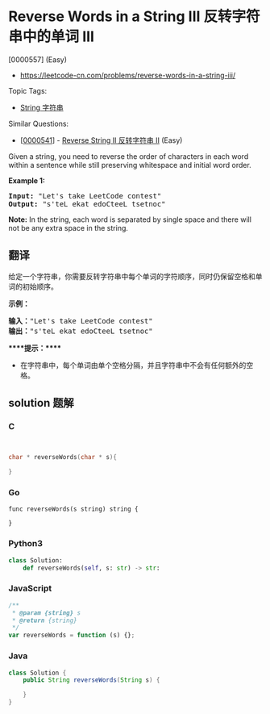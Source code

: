 # Reverse Words in a String III 反转字符串中的单词 III

[0000557] (Easy)

- https://leetcode-cn.com/problems/reverse-words-in-a-string-iii/

Topic Tags:

- [String 字符串](https://leetcode-cn.com/tag/string/)

Similar Questions:

- [[0000541](https://leetcode-cn.com/problems/reverse-string-ii/)] - [Reverse String II 反转字符串 II](./0000541.reverse-string-ii.md) (Easy)

Given a string, you need to reverse the order of characters in each word within a sentence while still preserving whitespace and initial word order.

**Example 1:**

<pre><b>Input:</b> "Let's take LeetCode contest"
<b>Output:</b> "s'teL ekat edoCteeL tsetnoc"
</pre>

**Note:** In the string, each word is separated by single space and there will not be any extra space in the string.

## 翻译

给定一个字符串，你需要反转字符串中每个单词的字符顺序，同时仍保留空格和单词的初始顺序。

**示例：**

<pre><strong>输入：</strong>"Let's take LeetCode contest"
<strong>输出：</strong>"s'teL ekat edoCteeL tsetnoc"
</pre>

**\*\*\*\***提示：**\*\*\*\***

- 在字符串中，每个单词由单个空格分隔，并且字符串中不会有任何额外的空格。

## solution 题解

### C

```c


char * reverseWords(char * s){

}


```

### Go

```golang
func reverseWords(s string) string {

}
```

### Python3

```python
class Solution:
    def reverseWords(self, s: str) -> str:

```

### JavaScript

```javascript
/**
 * @param {string} s
 * @return {string}
 */
var reverseWords = function (s) {};
```

### Java

```java
class Solution {
    public String reverseWords(String s) {

    }
}
```
